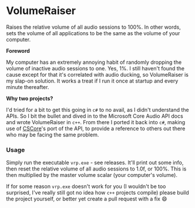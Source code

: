 # VolumeRaiser
Raises the relative volume of all audio sessions to 100%. In other words, sets the volume of all applications to be the same as the volume of your computer.

**Foreword**

My computer has an extremely annoying habit of randomly dropping the volume of inactive audio sessions to one. Yes, 1%. I still haven't found the cause except for that it's correlated with audio ducking, so VolumeRaiser is my slap-on solution. It works a treat if I run it once at startup and every minute thereafter.

**Why two projects?**

I'd tried for a bit to get this going in `c#` to no avail, as I didn't understand the APIs. So I bit the bullet and dived in to the Microsoft Core Audio API docs and wrote VolumeRaiser in `c++`. From there I ported it back into `c#`, making use of [CSCore](http://filoe.github.io/cscore/)'s port of the API, to provide a reference to others out there who may be facing the same problem.

### Usage
Simply run the executable `vrp.exe` - see releases. It'll print out some info, then reset the relative volume of all audio sessions to 1.0f, or 100%. This is then multiplied by the master volume scalar (your computer's volume).

If for some reason `vrp.exe` doesn't work for you (I wouldn't be too surprised, I've really still got no idea how `c++` projects compile) please build the project yourself, or better yet create a pull request with a fix :smile:
